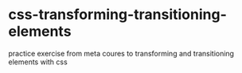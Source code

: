 # css-transforming-transitioning-elements
practice exercise from meta coures to transforming and transitioning elements with css
